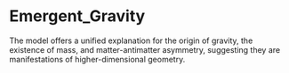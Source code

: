 # Emergent_Gravity
 The model offers a unified explanation for the origin of gravity, the  existence of mass, and matter-antimatter asymmetry, suggesting they  are manifestations of higher-dimensional geometry. 
